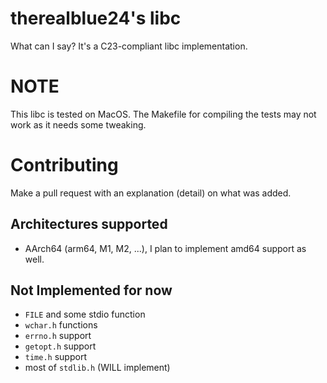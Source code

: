# therealblue24's libc
What can I say? It's a C23-compliant libc implementation.

# NOTE
This libc is tested on MacOS. The Makefile for compiling the tests may not work as it needs some tweaking.

# Contributing
Make a pull request with an explanation (detail) on what was added.

## Architectures supported
* AArch64 (arm64, M1, M2, ...), I plan to implement amd64 support as well.

## Not Implemented for now
* `FILE` and some stdio function
* `wchar.h` functions
* `errno.h` support
* `getopt.h` support
* `time.h` support
* most of `stdlib.h` (WILL implement)
